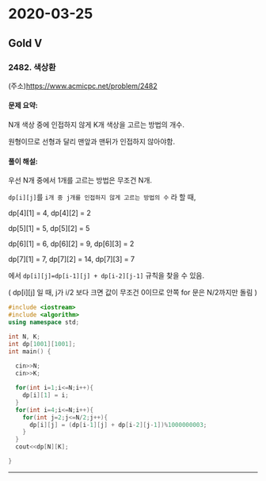 # 2020-03-25

## Gold V

### 2482. 색상환
(주소)https://www.acmicpc.net/problem/2482


#### 문제 요약:

N개 색상 중에  인접하지 않게 K개 색상을 고르는 방법의 개수. 

원형이므로 선형과 달리 맨앞과 맨뒤가 인접하지 않아야함.


#### 풀이 해설:

우선 N개 중에서 1개를 고르는 방법은 무조건 N개.

`dp[i][j]`를 `i개 중 j개를 인접하지 않게 고르는 방법의 수` 라 할 때, 

dp[4][1] = 4, dp[4][2] = 2

dp[5][1] = 5, dp[5][2] = 5

dp[6][1] = 6, dp[6][2] = 9, dp[6][3] = 2

dp[7][1] = 7, dp[7][2] = 14, dp[7][3] = 7
 
에서 `dp[i][j]=dp[i-1][j] + dp[i-2][j-1]` 규칙을 찾을 수 있음.

( dp[i][j] 일 때, j가 i/2 보다 크면 값이 무조건 0이므로 안쪽 for 문은 N/2까지만 돌림 )

```c++
#include <iostream>
#include <algorithm>
using namespace std;

int N, K;
int dp[1001][1001];
int main() {
	
  cin>>N;
  cin>>K;

  for(int i=1;i<=N;i++){
    dp[i][1] = i;
  }
  for(int i=4;i<=N;i++){
    for(int j=2;j<=N/2;j++){
      dp[i][j] = (dp[i-1][j] + dp[i-2][j-1])%1000000003;
    }
  }
  cout<<dp[N][K];

}

```

---
